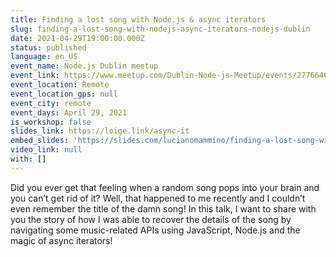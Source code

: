 ```yaml
---
title: Finding a lost song with Node.js & async iterators
slug: finding-a-lost-song-with-nodejs-async-iterators-nodejs-dublin
date: 2021-04-29T19:00:00.000Z
status: published
language: en_US
event_name: Node.js Dublin meetup
event_link: https://www.meetup.com/Dublin-Node-js-Meetup/events/277664008
event_location: Remote
event_location_gps: null
event_city: remote
event_days: April 29, 2021
is_workshop: false
slides_link: https://loige.link/async-it
embed_slides: 'https://slides.com/lucianomammino/finding-a-lost-song-with-nodejs-and-async-iterators/embed'
video_link: null
with: []
---
```


Did you ever get that feeling when a random song pops into your brain and you can’t get rid of it? Well, that happened to me recently and I couldn’t even remember the title of the damn song! In this talk, I want to share with you the story of how I was able to recover the details of the song by navigating some music-related APIs using JavaScript, Node.js and the magic of async iterators!
